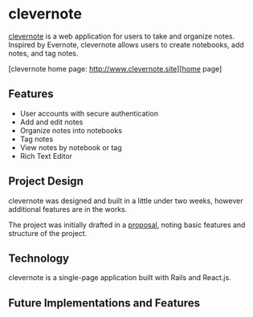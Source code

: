 # clevernote

[clevernote][clevernote] is a web application for users to take and organize notes. Inspired by Evernote, clevernote allows users to create notebooks, add notes, and tag notes.

[clevernote home page: http://www.clevernote.site][home page]

## Features

- User accounts with secure authentication
- Add and edit notes
- Organize notes into notebooks
- Tag notes
- View notes by notebook or tag
- Rich Text Editor

## Project Design

clevernote was designed and built in a little under two weeks, however additional features are in the works.

The project was initially drafted in a [proposal][proposal], noting basic features and structure of the project.

## Technology

clevernote is a single-page application built with Rails and React.js.

## Future Implementations and Features


[clevernote]: http://www.clevernote.site
[home page]: [http://www.clevernote.space]
[proposal]: ./docs/README.md
